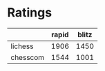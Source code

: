 # Ratings

|          | rapid | blitz |
|----------|-------|-------|
| lichess  | 1906 | 1450 |
| chesscom | 1544 | 1001 |
